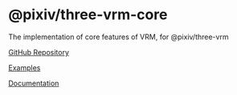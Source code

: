 # @pixiv/three-vrm-core

The implementation of core features of VRM, for @pixiv/three-vrm

[GitHub Repository](https://github.com/pixiv/three-vrm/tree/dev/packages/three-vrm-core)

[Examples](https://pixiv.github.io/three-vrm/packages/three-vrm-core/examples)

[Documentation](https://pixiv.github.io/three-vrm/packages/three-vrm-core/docs)

